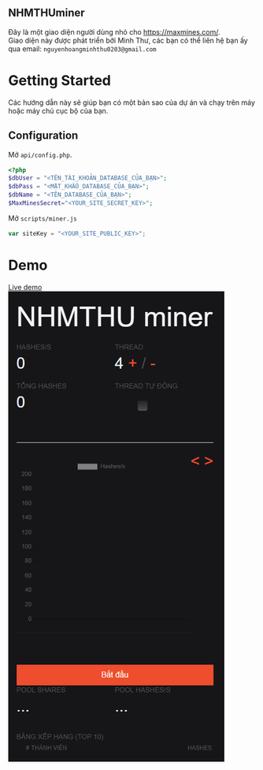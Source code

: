 ## NHMTHUminer
Đây là một giao diện người dùng nhỏ cho https://maxmines.com/.  
Giao diện này được phát triển bởi Minh Thư, các bạn có thể liên hệ bạn ấy qua email: ```nguyenhoangminhthu0203@gmail.com```

# Getting Started
Các hướng dẫn này sẽ giúp bạn có một bản sao của dự án và chạy trên máy hoặc máy chủ cục bộ của bạn.

## Configuration
Mở `api/config.php`.
```php
<?php
$dbUser = "<TÊN_TÀI_KHOẢN_DATABASE_CỦA_BẠN>";
$dbPass = "<MẬT_KHẨU_DATABASE_CỦA_BẠN>";
$dbName = "<TÊN_DATABASE_CỦA_BẠN>";
$MaxMinesSecret="<YOUR_SITE_SECRET_KEY>";
```
Mở `scripts/miner.js`
```js
var siteKey = "<YOUR_SITE_PUBLIC_KEY>";
```

# Demo
[Live demo](http://miner.stressoff.ga/)  
![Demo](https://github.com/lesongvi/NHMTHUminer/blob/master/nhmthuminer.png?raw=true)
